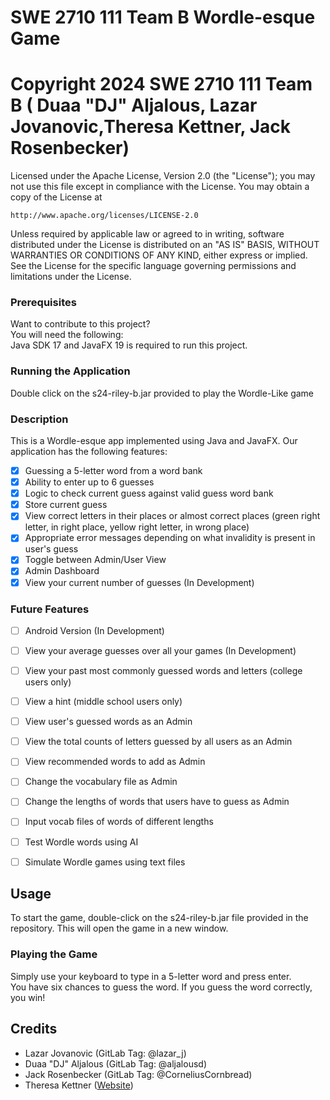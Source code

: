 # SWE 2710 111 Team B Wordle-esque Game
# Copyright 2024 SWE 2710 111 Team B ( Duaa "DJ" Aljalous, Lazar Jovanovic,Theresa Kettner, Jack Rosenbecker)

Licensed under the Apache License, Version 2.0 (the "License");
you may not use this file except in compliance with the License.
You may obtain a copy of the License at

    http://www.apache.org/licenses/LICENSE-2.0

Unless required by applicable law or agreed to in writing, software
distributed under the License is distributed on an "AS IS" BASIS,
WITHOUT WARRANTIES OR CONDITIONS OF ANY KIND, either express or implied.
See the License for the specific language governing permissions and
limitations under the License.

### Prerequisites

Want to contribute to this project? \
You will need the following: \
Java SDK 17 and JavaFX 19 is required to run this project.

### Running the Application
Double click on the s24-riley-b.jar provided to play the Wordle-Like game

### Description
This is a Wordle-esque app implemented using Java and JavaFX. Our application has the following features: 
- [x] Guessing a 5-letter word from a word bank
- [x] Ability to enter up to 6 guesses
- [x] Logic to check current guess against valid guess word bank
- [x] Store current guess
- [x] View correct letters in their places or almost correct places (green right letter, in right place, yellow right letter, in wrong place)
- [x] Appropriate error messages depending on what invalidity is present in user's guess
- [x] Toggle between Admin/User View
- [x] Admin Dashboard 
- [x] View your current number of guesses (In Development)
### Future Features
- [ ] Android Version (In Development)
- [ ] View your average guesses over all your games (In Development)
- [ ] View your past most commonly guessed words and letters (college users only)
- [ ] View a hint (middle school users only)
- [ ] View user's guessed words as an Admin
- [ ] View the total counts of letters guessed by all users as an Admin
- [ ] View recommended words to add as Admin
- [ ] Change the vocabulary file as Admin
- [ ] Change the lengths of words that users have to guess as Admin
- [ ] Input vocab files of words of different lengths
- [ ] Test Wordle words using AI
- [ ] Simulate Wordle games using text files


## Usage

To start the game, double-click on the s24-riley-b.jar file provided in the repository. 
This will open the game in a new window.
### Playing the Game
Simply use your keyboard to type in a 5-letter word and press enter.\
You have six chances to guess the word. If you guess the word correctly, you win!

## Credits
- Lazar Jovanovic (GitLab Tag: @lazar_j)
- Duaa "DJ" Aljalous (GitLab Tag: @aljalousd)
- Jack Rosenbecker (GitLab Tag: @CorneliusCornbread)
- Theresa Kettner ([Website](https://lazermaker.wixsite.com/theresakettner/))
